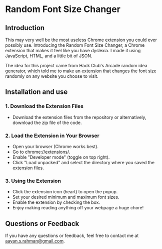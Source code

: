 # Random Font Size Changer

## Introduction 
This may very well be the most useless Chrome extension you could ever possibly use. Introducing the Random Font Size Changer, a Chrome extension that makes it feel like you have dyslexia. I made it using JavaScript, HTML, and a little bit of JSON.

The idea for this project came from Hack Club's Arcade random idea generator, which told me to make an extension that changes the font size randomly on any website you choose to visit.

## Installation and use 

### 1. Download the Extension Files
- Download the extension files from the repository or alternatively, download the zip file of the code.

### 2. Load the Extension in Your Browser
- Open your browser (Chrome works best).
- Go to chrome://extensions/.
- Enable "Developer mode" (toggle on top right).
- Click "Load unpacked" and select the directory where you saved the extension files.
  
### 3. Using the Extension
- Click the extension icon (heart) to open the popup.
- Set your desired minimum and maximum font sizes.
- Enable the extension by checking the box.
- Enjoy making reading anything off your webpage a huge chore!

## Questions or Feedback 
If you have any questions or feedback, feel free to contact me at aayan.s.rahman@gmail.com.
